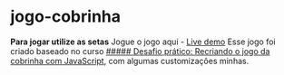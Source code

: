 # jogo-cobrinha

**Para jogar utilize as setas** 
Jogue o jogo aqui - [Live demo](https://jogo-cobrinha-dq.netlify.app)
Esse jogo foi criado baseado no curso  [##### Desafio prático: Recriando o jogo da cobrinha com JavaScript](https://certificates.digitalinnovation.one/C175EDCE), com algumas customizações minhas. 
